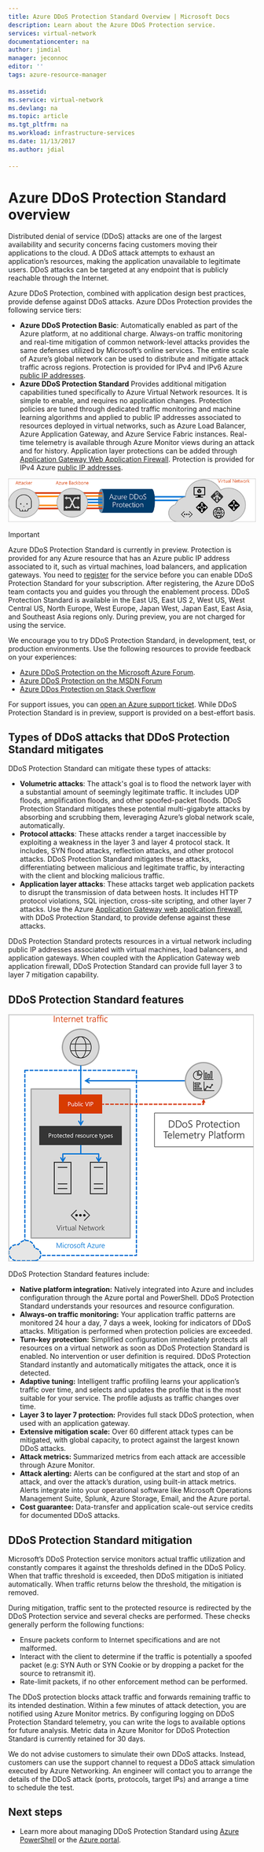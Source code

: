 ```yaml
---
title: Azure DDoS Protection Standard Overview | Microsoft Docs
description: Learn about the Azure DDoS Protection service.
services: virtual-network
documentationcenter: na
author: jimdial
manager: jeconnoc
editor: ''
tags: azure-resource-manager

ms.assetid: 
ms.service: virtual-network
ms.devlang: na
ms.topic: article
ms.tgt_pltfrm: na
ms.workload: infrastructure-services
ms.date: 11/13/2017
ms.author: jdial

---
```

# Azure DDoS Protection Standard overview

Distributed denial of service (DDoS) attacks are one of the largest availability and security concerns facing customers moving their applications to the cloud. A DDoS attack attempts to exhaust an application’s resources, making the application unavailable to legitimate users. DDoS attacks can be targeted at any endpoint that is publicly reachable through the Internet.

Azure DDoS Protection, combined with application design best practices, provide defense against DDoS attacks. Azure DDos Protection provides the following service tiers: 

- **Azure DDoS Protection Basic**: Automatically enabled as part of the Azure platform, at no additional charge. Always-on traffic monitoring and real-time mitigation of common network-level attacks provides the same defenses utilized by Microsoft’s online services. The entire scale of Azure’s global network can be used to distribute and mitigate attack traffic across regions. Protection is provided for IPv4 and IPv6 Azure [public IP addresses](virtual-network-public-ip-address.md).
- **Azure DDoS Protection Standard** Provides additional mitigation capabilities tuned specifically to Azure Virtual Network resources. It is simple to enable, and requires no application changes. Protection policies are tuned through dedicated traffic monitoring and machine learning algorithms and applied to public IP addresses associated to resources deployed in virtual networks, such as Azure Load Balancer, Azure Application Gateway, and Azure Service Fabric instances. Real-time telemetry is available through Azure Monitor views during an attack and for history. Application layer protections can be added through [Application Gateway Web Application Firewall](https://azure.microsoft.com/services/application-gateway). Protection is provided for IPv4 Azure [public IP addresses](virtual-network-public-ip-address.md). 

![Azure DDoS Protection Standard](./media/ddos-protection-overview/ddos-protection-overview-fig2.png)

> [!IMPORTANT]
> Azure DDoS Protection Standard is currently in preview. Protection is provided for any Azure resource that has an Azure public IP address associated to it, such as virtual machines, load balancers, and application gateways. You need to [register](http://aka.ms/ddosprotection) for the service before you can enable DDoS Protection Standard for your subscription. After registering, the Azure DDoS team contacts you and guides you through the enablement process. DDoS Protection Standard is available in the East US, East US 2, West US, West Central US, North Europe, West Europe, Japan West, Japan East, East Asia, and Southeast Asia regions only. During preview, you are not charged for using the service.

We encourage you to try DDoS Protection Standard, in development, test, or production environments. Use the following resources to provide feedback on your experiences:
- [Azure DDoS Protection on the Microsoft Azure Forum](https://feedback.azure.com/forums/905032-azure-ddos-protection). 
- [Azure DDoS Protection on the MSDN Forum](https://social.msdn.microsoft.com/forums/azure/en-US/home?forum=azureddosprotection)
- [Azure DDos Protection on Stack Overflow](https://stackoverflow.com/tags/azure-ddos/info)

For support issues, you can [open an Azure support ticket](../azure-supportability/how-to-create-azure-support-request.md). While DDoS Protection Standard is in preview, support is provided on a best-effort basis.

## Types of DDoS attacks that DDoS Protection Standard mitigates

DDoS Protection Standard can mitigate these types of attacks:

- **Volumetric attacks**: The attack's goal is to flood the network layer with a substantial amount of seemingly legitimate traffic. It includes UDP floods, amplification floods, and other spoofed-packet floods. DDoS Protection Standard mitigates these potential multi-gigabyte attacks by absorbing and scrubbing them, leveraging Azure’s global network scale, automatically. 
- **Protocol attacks**: These attacks render a target inaccessible by exploiting a weakness in the layer 3 and layer 4 protocol stack. It includes, SYN flood attacks, reflection attacks, and other protocol attacks. DDoS Protection Standard mitigates these attacks, differentiating between malicious and legitimate traffic, by interacting with the client and blocking malicious traffic. 
- **Application layer attacks**: These attacks target web application packets to disrupt the transmission of data between hosts. It includes HTTP protocol violations, SQL injection, cross-site scripting, and other layer 7 attacks. Use the Azure [Application Gateway web application firewall](../application-gateway/application-gateway-web-application-firewall-overview.md?toc=%2fazure%2fvirtual-network%2ftoc.json), with DDoS Protection Standard, to provide defense against these attacks. 

DDoS Protection Standard protects resources in a virtual network including public IP addresses associated with virtual machines, load balancers, and application gateways. When coupled with the Application Gateway web application firewall, DDoS Protection Standard can provide full layer 3 to layer 7 mitigation capability.

## DDoS Protection Standard features

![DDoS functionality](./media/ddos-protection-overview/ddos-overview-fig1.png)

DDoS Protection Standard features include: 

- **Native platform integration:** Natively integrated into Azure and includes configuration through the Azure portal and PowerShell. DDoS Protection Standard understands your resources and resource configuration.
- **Always-on traffic monitoring:** Your application traffic patterns are monitored 24 hour a day, 7 days a week, looking for indicators of DDoS attacks. Mitigation is performed when protection policies are exceeded.
- **Turn-key protection:** Simplified configuration immediately protects all resources on a virtual network as soon as DDoS Protection Standard is enabled. No intervention or user definition is required. DDoS Protection Standard instantly and automatically mitigates the attack, once it is detected.
- **Adaptive tuning:** Intelligent traffic profiling learns your application’s traffic over time, and selects and updates the profile that is the most suitable for your service. The profile adjusts as traffic changes over time.
- **Layer 3 to layer 7 protection:** Provides full stack DDoS protection, when used with an application gateway.
- **Extensive mitigation scale:** Over 60 different attack types can be mitigated, with global capacity, to protect against the largest known DDoS attacks. 
- **Attack metrics:** Summarized metrics from each attack are accessible through Azure Monitor.
- **Attack alerting:** Alerts can be configured at the start and stop of an attack, and over the attack’s duration, using built-in attack metrics. Alerts integrate into your operational software like Microsoft Operations Management Suite, Splunk, Azure Storage, Email, and the Azure portal.
- **Cost guarantee:** Data-transfer and application scale-out service credits for documented DDoS attacks.

## DDoS Protection Standard mitigation

Microsoft’s DDoS Protection service monitors actual traffic utilization and constantly compares it against the thresholds defined in the DDoS Policy. When that traffic threshold is exceeded, then DDoS mitigation is initiated automatically. When traffic returns below the threshold, the mitigation is removed.

During mitigation, traffic sent to the protected resource is redirected by the DDoS Protection service and several checks are performed. These checks generally perform the following functions:

- Ensure packets conform to Internet specifications and are not malformed.
- Interact with the client to determine if the traffic is potentially a spoofed packet (e.g: SYN Auth or SYN Cookie or by dropping a packet for the source to retransmit it).
- Rate-limit packets, if no other enforcement method can be performed.

The DDoS protection blocks attack traffic and forwards remaining traffic to its intended destination. Within a few minutes of attack detection, you are notified using Azure Monitor metrics. By configuring logging on DDoS Protection Standard telemetry, you can write the logs to available options for future analysis. Metric data in Azure Monitor for DDoS Protection Standard is currently retained for 30 days.

We do not advise customers to simulate their own DDoS attacks. Instead, customers can use the support channel to request a DDoS attack simulation executed by Azure Networking. An engineer will contact you to arrange the details of the DDoS attack (ports, protocols, target IPs) and arrange a time to schedule the test.

## Next steps

- Learn more about managing DDoS Protection Standard using [Azure PowerShell](ddos-protection-manage-ps.md) or the [Azure portal](ddos-protection-manage-portal.md).
